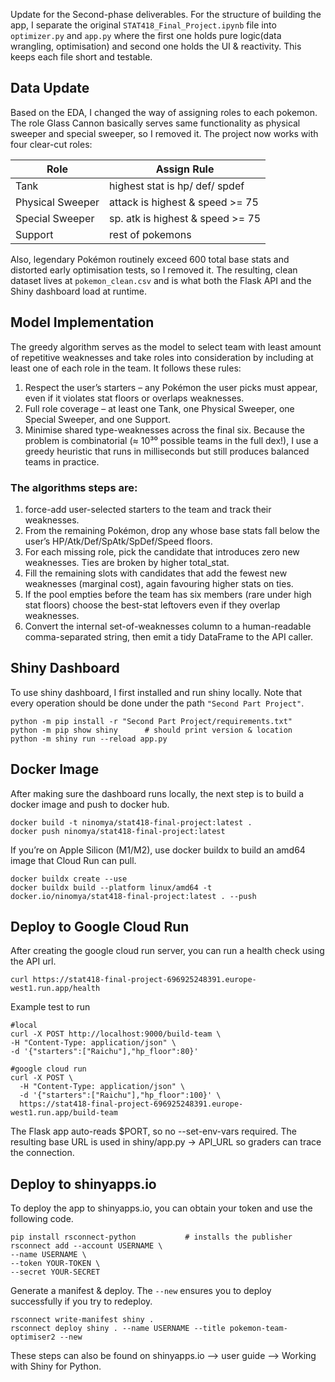 Update for the Second-phase deliverables. For the structure of building the app, I separate the original ```STAT418_Final_Project.ipynb``` file into ```optimizer.py``` and ```app.py``` where the first one holds pure logic(data wrangling, optimisation) and second one holds the UI & reactivity. This keeps each file short and testable.

## Data Update 
Based on the EDA, I changed the way of assigning roles to each pokemon. The role Glass Cannon basically serves same functionality as physical sweeper and special sweeper, so I removed it. The project now works with four clear-cut roles:

| Role    | Assign Rule     |
|----------|----------|
| Tank| highest stat is hp/ def/ spdef|
| Physical Sweeper  | attack is highest & speed >= 75   |
| Special Sweeper  | sp. atk is highest & speed >= 75 |
| Support  | rest of pokemons |

Also, legendary Pokémon routinely exceed 600 total base stats and distorted early optimisation tests, so I removed it. The resulting, clean dataset lives at ```pokemon_clean.csv``` and is what both the Flask API and the Shiny dashboard load at runtime.


## Model Implementation
The greedy algorithm serves as the model to select team with least amount of repetitive weaknesses and take roles into consideration by including at least one of each role in the team. It follows these rules:
1. Respect the user’s starters – any Pokémon the user picks must appear, even if it violates stat floors or overlaps weaknesses.
2. Full role coverage – at least one Tank, one Physical Sweeper, one Special Sweeper, and one Support.
3. Minimise shared type-weaknesses across the final six.
Because the problem is combinatorial (≈ 10³⁰ possible teams in the full dex!), I use a greedy heuristic that runs in milliseconds but still produces balanced teams in practice.

### The algorithms steps are:
1. force-add user-selected starters to the team and track their weaknesses.
2. From the remaining Pokémon, drop any whose base stats fall below the user’s HP/Atk/Def/SpAtk/SpDef/Speed floors.
3. For each missing role, pick the candidate that introduces zero new weaknesses. Ties are broken by higher total_stat.
4. Fill the remaining slots with candidates that add the fewest new weaknesses (marginal cost), again favouring higher stats on ties.
5. If the pool empties before the team has six members (rare under high stat floors) choose the best-stat leftovers even if they overlap weaknesses.
6. Convert the internal set-of-weaknesses column to a human-readable comma-separated string, then emit a tidy DataFrame to the API caller.

## Shiny Dashboard
To use shiny dashboard, I first installed and run shiny locally. Note that every operation should be done under the path ```"Second Part Project"```.
```
python -m pip install -r "Second Part Project/requirements.txt"
python -m pip show shiny      # should print version & location
python -m shiny run --reload app.py
```

## Docker Image
After making sure the dashboard runs locally, the next step is to build a docker image and push to docker hub.
```
docker build -t ninomya/stat418-final-project:latest .
docker push ninomya/stat418-final-project:latest
```

If you’re on Apple Silicon (M1/M2), use docker buildx to build an amd64 image that Cloud Run can pull.
```
docker buildx create --use
docker buildx build --platform linux/amd64 -t docker.io/ninomya/stat418-final-project:latest . --push
```

## Deploy to Google Cloud Run
After creating the google cloud run server, you can run a health check using the API url.
```
curl https://stat418-final-project-696925248391.europe-west1.run.app/health
```

Example test to run
```
#local
curl -X POST http://localhost:9000/build-team \
-H "Content-Type: application/json" \
-d '{"starters":["Raichu"],"hp_floor":80}'

#google cloud run
curl -X POST \
  -H "Content-Type: application/json" \
  -d '{"starters":["Raichu"],"hp_floor":100}' \
  https://stat418-final-project-696925248391.europe-west1.run.app/build-team
```
The Flask app auto-reads $PORT, so no --set-env-vars required.
The resulting base URL is used in shiny/app.py → API_URL so graders can trace the connection.

## Deploy to shinyapps.io
To deploy the app to shinyapps.io, you can obtain your token and use the following code.
```
pip install rsconnect-python           # installs the publisher
rsconnect add --account USERNAME \
--name USERNAME \
--token YOUR-TOKEN \
--secret YOUR-SECRET
```

Generate a manifest & deploy. The ```--new``` ensures you to deploy successfully if you try to redeploy.
```
rsconnect write-manifest shiny .       
rsconnect deploy shiny . --name USERNAME --title pokemon-team-optimiser2 --new
```

These steps can also be found on shinyapps.io --> user guide --> Working with Shiny for Python.


